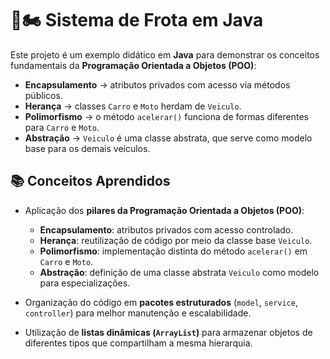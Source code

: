 # 🚗🏍 Sistema de Frota em Java

Este projeto é um exemplo didático em **Java** para demonstrar os conceitos fundamentais da **Programação Orientada a Objetos (POO)**:

- **Encapsulamento** → atributos privados com acesso via métodos públicos.  
- **Herança** → classes `Carro` e `Moto` herdam de `Veiculo`.  
- **Polimorfismo** → o método `acelerar()` funciona de formas diferentes para `Carro` e `Moto`.  
- **Abstração** → `Veiculo` é uma classe abstrata, que serve como modelo base para os demais veículos.  


## 📚 Conceitos Aprendidos

- Aplicação dos **pilares da Programação Orientada a Objetos (POO)**:  
  - **Encapsulamento**: atributos privados com acesso controlado.  
  - **Herança**: reutilização de código por meio da classe base `Veiculo`.  
  - **Polimorfismo**: implementação distinta do método `acelerar()` em `Carro` e `Moto`.  
  - **Abstração**: definição de uma classe abstrata `Veiculo` como modelo para especializações.  

- Organização do código em **pacotes estruturados** (`model`, `service`, `controller`) para melhor manutenção e escalabilidade.  

- Utilização de **listas dinâmicas (`ArrayList`)** para armazenar objetos de diferentes tipos que compartilham a mesma hierarquia.  
